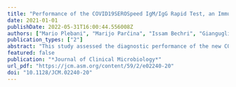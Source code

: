```yaml
---
title: "Performance of the COVID19SEROSpeed IgM/IgG Rapid Test, an Immunochromatographic Assay for the Diagnosis of SARS-CoV-2 Infection: a Multicenter European Study"
date: 2021-01-01
publishDate: 2022-05-31T16:00:44.556008Z
authors: ["Mario Plebani", "Marijo Parčina", "Issam Bechri", "Gianguglielmo Zehender", "Vedrana Terkeš", "Balqis Abdel Hafith", "Spinello Antinori", "Sylvie Pillet", "Sylvie Gonzalo", "Achim Hoerauf", "Alessia Lai", "Miro Morović", "Thomas Bourlet", "Alessandro Torre", "Bruno Pozzetto", "Massimo Galli"]
publication_types: ["2"]
abstract: "This study assessed the diagnostic performance of the new COVID19SEROSpeed IgM/IgG rapid test (BioSpeedia, a spinoff of the Pasteur Institute of Paris) for the detection of antibodies against severe acute respiratory syndrome coronavirus 2 (SARS-CoV-2) in comparison to other commercial antibody assays through a large cross-European investigation. The clinical specificity was assessed on 215 prepandemic sera (including some from patients with viral infections or autoimmune disorders). The clinical sensitivity was evaluated on 710 sera from 564 patients whose SARS-CoV-2 infection was confirmed by quantitative reverse transcription-PCR (qRT-PCR) and whose antibody response was compared to that measured by five other commercial tests. The kinetics of the antibody response were also analyzed in seven symptomatic patients. The specificity of the test (BioS) on prepandemic specimens was 98.1% (95% confidence interval [CI], 96.2% to 99.4%). When tested on the 710 pandemic specimens, BioS showed an overall clinical sensitivity of 86.0% (95% CI, 0.83 to 0.89), with good concordance with the Euroimmun assay (overall concordance of 0.91; Cohen’s kappa coefficient of 0.62). Due in part to simultaneous detection of IgM and IgG for both S1 and N proteins, BioS exhibited the highest positive percent agreement at ≥11 days post-symptom onset (PSO). In conclusion, the BioS IgM/IgG rapid test was highly specific and demonstrated a higher positive percentage of agreement than all the enzyme-linked immunosorbent assay/chemiluminescence immunoassay (ELISA/CLIA) commercial tests considered in this study. Moreover, by detecting the presence of antibodies prior to 11 days PSO in 78.2% of the patients, the BioS test increased the efficiency of the diagnosis of SARS-CoV-2 infection in the early stages of the disease."
featured: false
publication: "*Journal of Clinical Microbiology*"
url_pdf: "https://jcm.asm.org/content/59/2/e02240-20"
doi: "10.1128/JCM.02240-20"
---
```


